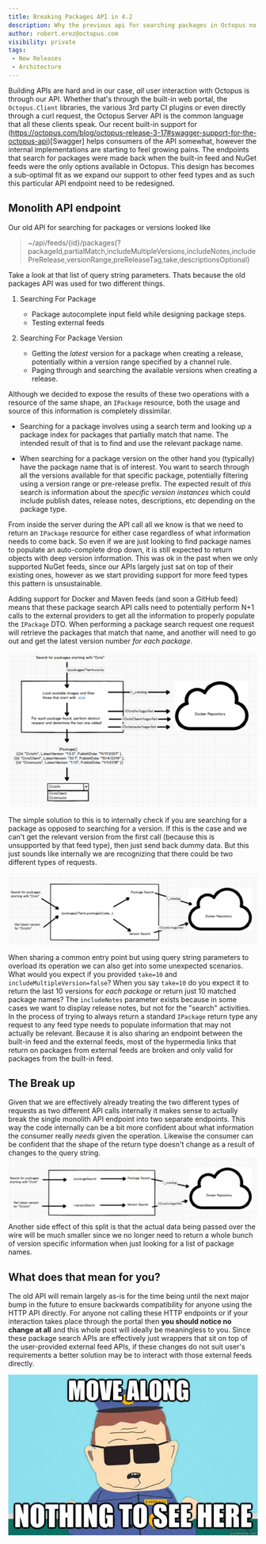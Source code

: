 ```yaml
---
title: Breaking Packages API in 4.2
description: Why the previous api for searching packages in Octopus no longer fits.
author: robert.erez@octopus.com
visibility: private
tags:
 - New Releases
 - Architecture
---
```

Building APIs are hard and in our case, _all_ user interaction with Octopus is through our API. Whether that's through the built-in web portal, the `Octopus.Client` libraries, the various 3rd party CI plugins or even directly through a curl request, the Octopus Server API is the common language that all these clients speak. Our recent built-in support for (https://octopus.com/blog/octopus-release-3-17#swagger-support-for-the-octopus-api)[Swagger] helps consumers of the API somewhat, however the internal implementations are starting to feel growing pains. The endpoints that search for packages were made back when the built-in feed and NuGet feeds were the only options available in Octopus. This design has becomes a sub-optimal fit as we expand our support to other feed types and as such this particular API endpoint need to be redesigned.

## Monolith API endpoint
Our old API for searching for packages or versions looked like
> ~/api/feeds/{id}/packages{?packageId,partialMatch,includeMultipleVersions,includeNotes,includePreRelease,versionRange,preReleaseTag,take,descriptionsOptional}

Take a look at that list of query string parameters. Thats because the old packages API was used for two different things.

1. Searching For Package
    * Package autocomplete input field while designing package steps.
    * Testing external feeds

2. Searching For Package Version
    * Getting the _latest_ version for a package when creating a release, potentially within a version range specified by a channel rule.
    * Paging through and searching the available versions when creating a release.

Although we decided to expose the results of these two operations with a resource of the same shape, an `IPackage` resource, both the usage and source of this information is completely dissimilar.

* Searching for a package involves using a search term and looking up a package index for packages that partially match that name. The intended result of that is to find and use the relevant package name.

* When searching for a package version on the other hand you (typically) have the package name that is of interest. You want to search through all the versions available for that specific package, potentially filtering using a version range or pre-release prefix. The expected result of _this_ search is information about the _specific version instances_ which could include publish dates, release notes, descriptions, etc depending on the package type.

From inside the server during the API call all we know is that we need to return an `IPackage` resource for either case regardless of what information needs to come back. So even if we are just looking to find package names to populate an auto-complete drop down, it is still expected to return objects with deep version information. This was ok in the past when we only supported NuGet feeds, since our APIs largely just sat on top of their existing ones, however as we start providing support for more feed types this pattern is unsustainable.

Adding support for Docker and Maven feeds (and soon a GitHub feed) means that these package search API calls need to potentially perform N+1 calls to the external providers to get all the information to properly populate the `IPackage` DTO. When performing a package search request one request will retrieve the packages that match that name, and another will need to go out and get the latest version number _for each package_.

![Old Search](search_old.png)

The simple solution to this is to internally check if you are searching for a package as opposed to searching for a version. If this is the case and we can't get the relevant version from the first call (because this is unsupported by that feed type), then just send back dummy data. But this just sounds like internally we are recognizing that there could be two different types of requests.

![Internal Split](internal_split.png)

When sharing a common entry point but using query string parameters to overload its operation we can also get into some unexpected scenarios. What would you expect if you provided `take=10` and `includeMultipleVersion=false`? When you say `take=10` do you expect it to return the last 10 versions for _each package_ or return just 10 matched package names? The `includeNotes` parameter exists because in some cases we want to display release notes, but not for the "search" activities. In the process of trying to always return a standard `IPackage` return type any request to any feed type needs to populate information that may not actually be relevant. Because it is also sharing an endpoint between the built-in feed and the external feeds, most of the hypermedia links that return on packages from external feeds are broken and only valid for packages from the built-in feed.

## The Break up
Given that we are effectively already treating the two different types of requests as two different API calls internally it makes sense to actually break the single monolith API endpoint into two separate endpoints. This way the code internally can be a bit more confident about what information the consumer really _needs_ given the operation. Likewise the consumer can be confident that the shape of the return type doesn't change as a result of changes to the query string.
![External Split](external_split.png)
Another side effect of this split is that the actual data being passed over the wire will be much smaller since we no longer need to return a whole bunch of version specific information when just looking for a list of package names.

## What does that mean for you?
The old API will remain largely as-is for the time being until the next major bump in the future to ensure backwards compatibility for anyone using the HTTP API directly. For anyone not calling these HTTP endpoints or if your interaction takes place through the portal then **you should notice no change at all** and this whole post will ideally be meaningless to you. Since these package search APIs are effectively just wrappers that sit on top of the user-provided external feed APIs, if these changes do not suit user's requirements a better solution may be to interact with those external feeds directly.

![Nothing To see](nothing_to_see.jpg)